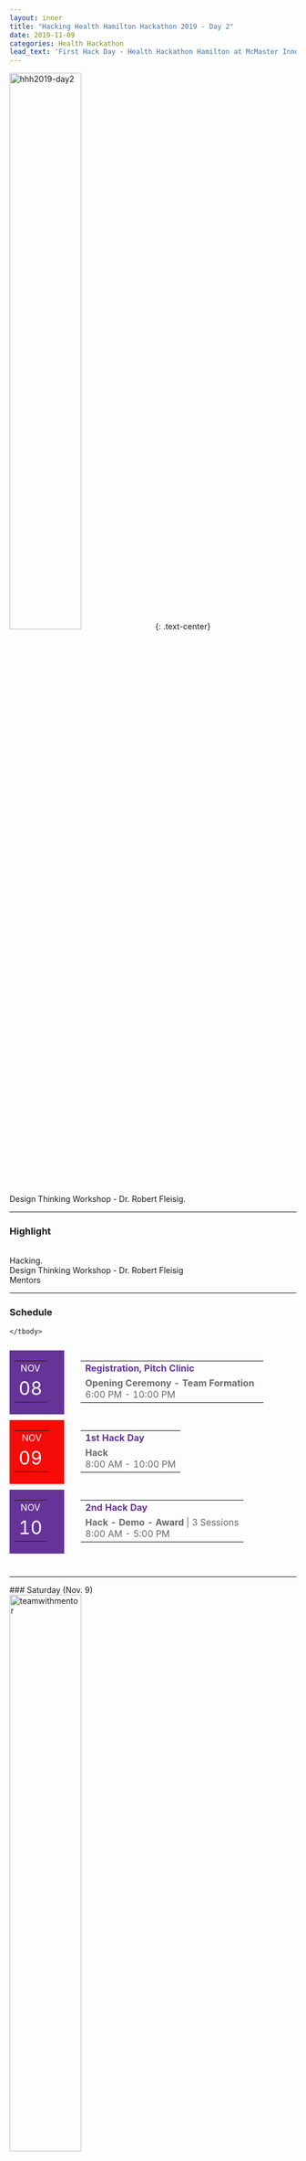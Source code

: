 ```yaml
---
layout: inner
title: "Hacking Health Hamilton Hackathon 2019 - Day 2"
date: 2019-11-09
categories: Health Hackathon
lead_text: 'First Hack Day - Health Hackathon Hamilton at McMaster Innovation Park'
---
```

<img class = "small2" src="/img/2019hackathon/photo/Day2/designthink_1.jpg" alt="hhh2019-day2" width="150"/>
{: .text-center}

Design Thinking Workshop - Dr. Robert Fleisig.
<hr>


### Highlight
<br>Hacking. 
<br>Design Thinking Workshop - Dr. Robert Fleisig
<br>Mentors
<hr>

### Schedule
<table style="border-collapse: separate;border-spacing: 0 10px;margin-bottom: 30px;mso-table-lspace: 0pt;mso-table-rspace: 0pt;-ms-text-size-adjust: 100%;-webkit-text-size-adjust: 100%;" width="100%">
	<tbody>
		<tr>
			<td style="background: #663399;mso-line-height-rule: exactly;-ms-text-size-adjust: 100%;-webkit-text-size-adjust: 100%;" valign="middle" width="80">
			<table align="center" style="border-collapse: collapse;mso-table-lspace: 0pt;mso-table-rspace: 0pt;-ms-text-size-adjust: 100%;-webkit-text-size-adjust: 100%;">
				<tbody>
					<tr>
						<td align="center" style="mso-line-height-rule: exactly;-ms-text-size-adjust: 100%;-webkit-text-size-adjust: 100%;"><font color="#ffffff"><span style="caret-color: #FFFFFF;">NOV</span></font></td>
					</tr>
					<tr>
						<td align="center" valign="top" style="mso-line-height-rule: exactly;-ms-text-size-adjust: 100%;-webkit-text-size-adjust: 100%;"><font color="#ffffff" size="6"><span style="caret-color: #FFFFFF;">08</span></font></td>
					</tr>
				</tbody>
			</table>
			</td>
			<td width="5px" style="mso-line-height-rule: exactly;-ms-text-size-adjust: 100%;-webkit-text-size-adjust: 100%;">&nbsp;</td>
			<td valign="top" style="mso-line-height-rule: exactly;-ms-text-size-adjust: 100%;-webkit-text-size-adjust: 100%;">
			<table style="border-collapse: collapse;mso-table-lspace: 0pt;mso-table-rspace: 0pt;-ms-text-size-adjust: 100%;-webkit-text-size-adjust: 100%;">
				<tbody>
					<tr>
						<td style="text-align: left;mso-line-height-rule: exactly;-ms-text-size-adjust: 100%;-webkit-text-size-adjust: 100%;"><font color="#663399" style="text-decoration: none;"><strong>Registration, Pitch Clinic</strong></font></td>
					</tr>
					<tr>
						<td style="text-align: left;mso-line-height-rule: exactly;-ms-text-size-adjust: 100%;-webkit-text-size-adjust: 100%;"><font color="#696969"><strong>Opening Ceremony - Team Formation</strong>&nbsp;&nbsp;<br>
						6:00 PM - 10:00 PM</font></td>
					</tr>
				</tbody>
			</table>
			</td>
		</tr>
		<tr>
			<td style="background: #f50b07;mso-line-height-rule: exactly;-ms-text-size-adjust: 100%;-webkit-text-size-adjust: 100%;" valign="middle" width="80">
			<table align="center" style="border-collapse: collapse;mso-table-lspace: 0pt;mso-table-rspace: 0pt;-ms-text-size-adjust: 100%;-webkit-text-size-adjust: 100%;">
				<tbody>
					<tr>
						<td align="center" style="mso-line-height-rule: exactly;-ms-text-size-adjust: 100%;-webkit-text-size-adjust: 100%;"><font color="#ffffff"><span style="caret-color: #FFFFFF;">NOV</span></font></td>
					</tr>
					<tr>
						<td align="center" valign="top" style="mso-line-height-rule: exactly;-ms-text-size-adjust: 100%;-webkit-text-size-adjust: 100%;"><span style="color:#FFFFFF"><font size="6">09</font>&nbsp;</span></td>
					</tr>
				</tbody>
			</table>
			</td>
			<td style="text-align: left;mso-line-height-rule: exactly;-ms-text-size-adjust: 100%;-webkit-text-size-adjust: 100%;" width="5px">&nbsp;</td>
			<td valign="top" style="mso-line-height-rule: exactly;-ms-text-size-adjust: 100%;-webkit-text-size-adjust: 100%;">
			<table style="border-collapse: collapse;mso-table-lspace: 0pt;mso-table-rspace: 0pt;-ms-text-size-adjust: 100%;-webkit-text-size-adjust: 100%;">
				<tbody>
					<tr>
						<td style="text-align: left;mso-line-height-rule: exactly;-ms-text-size-adjust: 100%;-webkit-text-size-adjust: 100%;"><font color="#663399" style="text-decoration: none;"><strong>1st Hack Day</strong></font></td>
					</tr>
					<tr>
						<td style="text-align: left;mso-line-height-rule: exactly;-ms-text-size-adjust: 100%;-webkit-text-size-adjust: 100%;"><font color="#696969"><strong>Hack </strong>&nbsp;<br>
						8:00 AM - 10:00 PM</font></td>
					</tr>
				</tbody>
			</table>
			</td>
		</tr>
		<tr>
			<td style="background: #663399;mso-line-height-rule: exactly;-ms-text-size-adjust: 100%;-webkit-text-size-adjust: 100%;" valign="middle" width="80">
			<table align="center" style="border-collapse: collapse;mso-table-lspace: 0pt;mso-table-rspace: 0pt;-ms-text-size-adjust: 100%;-webkit-text-size-adjust: 100%;">
				<tbody>
					<tr>
						<td align="center" style="mso-line-height-rule: exactly;-ms-text-size-adjust: 100%;-webkit-text-size-adjust: 100%;"><font color="#ffffff"><span style="caret-color: #FFFFFF;">NOV</span></font></td>
					</tr>
					<tr>
						<td align="center" valign="top" style="mso-line-height-rule: exactly;-ms-text-size-adjust: 100%;-webkit-text-size-adjust: 100%;"><font color="#ffffff" size="6"><span style="caret-color: #FFFFFF;">10</span></font></td>
					</tr>
				</tbody>
			</table>
			</td>
			<td width="5px" style="mso-line-height-rule: exactly;-ms-text-size-adjust: 100%;-webkit-text-size-adjust: 100%;">&nbsp;</td>
			<td valign="top" style="mso-line-height-rule: exactly;-ms-text-size-adjust: 100%;-webkit-text-size-adjust: 100%;">
			<table style="border-collapse: collapse;mso-table-lspace: 0pt;mso-table-rspace: 0pt;-ms-text-size-adjust: 100%;-webkit-text-size-adjust: 100%;">
				<tbody>
					<tr>
						<td style="text-align: left;mso-line-height-rule: exactly;-ms-text-size-adjust: 100%;-webkit-text-size-adjust: 100%;"><font color="#663399" style="text-decoration: none;"><strong>2nd Hack Day</strong></font></td>
					</tr>
					<tr>
						<td style="text-align: left;mso-line-height-rule: exactly;-ms-text-size-adjust: 100%;-webkit-text-size-adjust: 100%;"><font color="#696969"><strong>Hack - Demo - Award</strong>&nbsp;| 3 Sessions<br>
						8:00 AM - 5:00 PM</font></td>
					</tr>
				</tbody>
			</table>
			</td>
		</tr>

	</tbody>
</table>


<hr>
### Saturday (Nov. 9)
<br>
<img class = "small2" src="/img/2019hackathon/photo/Day2/hack2019__14.jpg" alt="teamwithmentor" width="150"/>
<hr>
***Design Thinking Workshop***
<br>
[Dr.Robert Fleisig](https://www.eng.mcmaster.ca/msbe/people/faculty/robert-fleisig) is a permanent teaching professor in the Walter G. Booth School of Engineering Practice and Technology (W Booth School) and Engineering. 
<br> Here, Dr. Robert Fleisig introduced Design Thinking, and encouraged participants to play fun games to understand Design Thinking.
<br>
<img class = "small2" src="/img/2019hackathon/photo/Day2/designthink_02.jpg" alt="workshop1" width="150"/>
<br>
<img class = "small2" src="/img/2019hackathon/photo/Day2/designthink_0.png" alt="" width="150"/>
<br>
<img class = "small2" src="/img/2019hackathon/photo/Day2/designthink_2.png" alt="" width="150"/>
<br>
<img class = "small2" src="/img/2019hackathon/photo/Day2/designthink_04.jpg" alt="" width="150"/>
<br>
<hr>

***Mentors***
<br> Our mentors are experienced and trusted advisors and can truly changelives. This year, we have six mentors dedicate their time to helping hackers get the ball rolling and push through obstacles in their way. A mentor can guide a team and help them create a working prototype, do business analysis.
<br>
<img class = "small2" src="/img/2019hackathon/photo/Day2/mentos_1.jpg" alt="mentor1" width="150"/>
<br>
A hacker team is discussing with mentors.
<br>
<img class = "small2" src="/img/2019hackathon/photo/Day2/team_1.jpg" alt="teamwithmentor" width="150"/>
<hr>
<br>
***Our Hackers***
<br>
One of our hackers, Johar is one high school (grade 9) students from Mississauga. He has showed a great motivation for hacking health.
<br>
<img class = "small2" src="/img/2019hackathon/photo/Day2/highschool_student.jpg" alt="johar" width="150"/>
<br>
<hr>

<img class = "small2" src="/img/2019hackathon/photo/Day2/hack2_1.png" alt="phoneimg" width="150"/>
<br>
<hr>

<br>
<img class = "small2" src="/img/2019hackathon/photo/Day2/hack2_2.png" alt="hacker2" width="150"/>
<br>

<br>
<img class = "small2" src="/img/2019hackathon/photo/Day2/hack2019__1.png" alt="hacker2" width="150"/>
<br>

<br>
<img class = "small2" src="/img/2019hackathon/photo/Day2/hack2019__3.png" alt="hacker2" width="150"/>
<br>

<br>
<img class = "small2" src="/img/2019hackathon/photo/Day2/hack2019__4.png" alt="hacker2" width="150"/>
<br>

<br>
<img class = "small2" src="/img/2019hackathon/photo/Day2/hack2019__6.png" alt="hacker2" width="150"/>
<br>

<br>
<img class = "small2" src="/img/2019hackathon/photo/Day2/hack2019__8.png" alt="hacker2" width="150"/>
<br>

<br>
<img class = "small2" src="/img/2019hackathon/photo/Day2/hack2019__9.png" alt="hacker2" width="150"/>
<br>

<br>
<img class = "small2" src="/img/2019hackathon/photo/Day2/hack2019__12.png" alt="hacker2" width="150"/>
<br>


<br>
<img class = "small2" src="/img/2019hackathon/photo/Day2/hack2019__11.png" alt="hacker2" width="150"/>
<br>


<img class = "small2" src="/img/2019hackathon/photo/Day2/hack2_4.png" alt="hackers2" width="150"/>
<br>

<img class = "small2" src="/img/2019hackathon/photo/Day2/hack2_banner.png" alt="hackers2" width="150"/>
<br>

<hr>
<img class = "small2" src="/img/2019hackathon/photo/Day2/cups.jpg" alt="cups" width="150"/>
<br>
<img class = "small2" src="/img/2019hackathon/photo/Day2/hhh_2.jpg" alt="hhh_service2" width="150"/>
<br>

### Hacking Health Hamilton
<br>
<img class = "small2" src="/img/2019hackathon/photo/Day2/hack2019__7.png" alt="hacker2" width="150"/>
<br>

<br>
<img class = "small2" src="/img/2019hackathon/photo/Day2/hack2019__14.png" alt="hacker2" width="150"/>
<br>


### Sponsors

Each year, our sponsors help Hacking Hacking Hamilton unite emerging healthcare professionals, developers, designers, business people, and educators. Our sponsors make it possible for participants to present and build something they’re proud of.
<br>
<img class = "center8" src="https://hhhamilton.ca/img/2019hackathon/sponsors/localsponsors.png" alt="sponsor" width="150"/>
<hr>

<style>
    img.small2 {
        height:50%;
        width: 50%;
        }
    img.small3 {
        height:30%;
        width: 30%;
        }
	img.small1 {
        height:10%;
        width: 10%;
        }
    img.small8 {
        height:80%;
        width: 80%;
        }
    img.center3 {
        display:block;
        margin-left:auto;
        margin-right:auto;
        width: 30%;
        height:30%;
        }
    img.center8 {
        display:block;
        margin-left:auto;
        margin-right:auto;
        width: 80%;
        height:80%;
        }
    div.a {
        text-align: center;
    }
    div.b {
        text-align: left;
    }
    div.c {
        text-align: right;
    } 
    div.d {
        text-align: justify;
    } 
</style>
    



